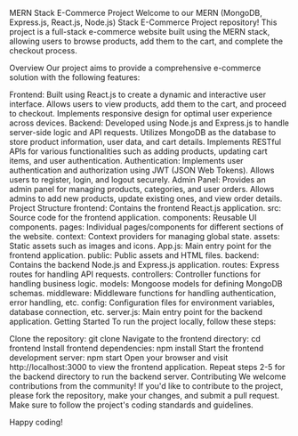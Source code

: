 
MERN Stack E-Commerce Project
Welcome to our MERN (MongoDB, Express.js, React.js, Node.js) Stack E-Commerce Project repository! This project is a full-stack e-commerce website built using the MERN stack, allowing users to browse products, add them to the cart, and complete the checkout process.

Overview
Our project aims to provide a comprehensive e-commerce solution with the following features:

Frontend:
Built using React.js to create a dynamic and interactive user interface.
Allows users to view products, add them to the cart, and proceed to checkout.
Implements responsive design for optimal user experience across devices.
Backend:
Developed using Node.js and Express.js to handle server-side logic and API requests.
Utilizes MongoDB as the database to store product information, user data, and cart details.
Implements RESTful APIs for various functionalities such as adding products, updating cart items, and user authentication.
Authentication:
Implements user authentication and authorization using JWT (JSON Web Tokens).
Allows users to register, login, and logout securely.
Admin Panel:
Provides an admin panel for managing products, categories, and user orders.
Allows admins to add new products, update existing ones, and view order details.
Project Structure
frontend: Contains the frontend React.js application.
src: Source code for the frontend application.
components: Reusable UI components.
pages: Individual pages/components for different sections of the website.
context: Context providers for managing global state.
assets: Static assets such as images and icons.
App.js: Main entry point for the frontend application.
public: Public assets and HTML files.
backend: Contains the backend Node.js and Express.js application.
routes: Express routes for handling API requests.
controllers: Controller functions for handling business logic.
models: Mongoose models for defining MongoDB schemas.
middleware: Middleware functions for handling authentication, error handling, etc.
config: Configuration files for environment variables, database connection, etc.
server.js: Main entry point for the backend application.
Getting Started
To run the project locally, follow these steps:

Clone the repository: git clone <repository-url>
Navigate to the frontend directory: cd frontend
Install frontend dependencies: npm install
Start the frontend development server: npm start
Open your browser and visit http://localhost:3000 to view the frontend application.
Repeat steps 2-5 for the backend directory to run the backend server.
Contributing
We welcome contributions from the community! If you'd like to contribute to the project, please fork the repository, make your changes, and submit a pull request. Make sure to follow the project's coding standards and guidelines.

 Happy coding!
